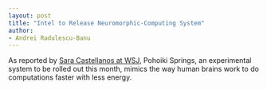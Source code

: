 ```yaml
---
layout: post
title: "Intel to Release Neuromorphic-Computing System"
author:
- Andrei Radulescu-Banu
---
```

As reported by [Sara Castellanos at WSJ](https://www.wsj.com/articles/intel-to-release-neuromorphic-computing-system-11584540000?mod=article_inline), Pohoiki Springs, an experimental system to be rolled out this month, mimics the way human brains work to do computations faster with less energy.